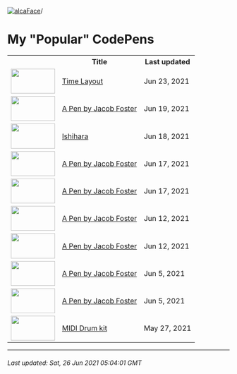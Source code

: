 [![alcaFace](https://camo.githubusercontent.com/2ee094c4af74cb0ec2e19388fccfb809837623e3/68747470733a2f2f7374617469632d63646e2e6a74766e772e6e65742f656d6f7469636f6e732f76312f3332383632362f312e30)](https://twitch.tv/Alca)/

# My "Popular" CodePens

<table>
	<tr>
		<th></th>
		<th>Title</th>
		<th>Last updated</th>
	</tr>
	<tr>
		<td><a href="https://codepen.io/Alca/pen/dyYJWBZ" rel="nofollow"><img src="https://codepen.io/alca/pen/dyYJWBZ/image/default.png" width="100" height="56.25"></a></td>
		<td><a href="https://codepen.io/Alca/pen/dyYJWBZ" rel="nofollow">Time Layout</a></td>
		<td>Jun 23, 2021</td>
	</tr>
	<tr>
		<td><a href="https://codepen.io/Alca/pen/oNZVJRe" rel="nofollow"><img src="https://codepen.io/alca/pen/oNZVJRe/image/default.png" width="100" height="56.25"></a></td>
		<td><a href="https://codepen.io/Alca/pen/oNZVJRe" rel="nofollow">A Pen by Jacob Foster</a></td>
		<td>Jun 19, 2021</td>
	</tr>
	<tr>
		<td><a href="https://codepen.io/Alca/pen/eYvXZwV" rel="nofollow"><img src="https://codepen.io/alca/pen/eYvXZwV/image/default.png" width="100" height="56.25"></a></td>
		<td><a href="https://codepen.io/Alca/pen/eYvXZwV" rel="nofollow">Ishihara</a></td>
		<td>Jun 18, 2021</td>
	</tr>
	<tr>
		<td><a href="https://codepen.io/Alca/pen/yLMZENJ" rel="nofollow"><img src="https://codepen.io/alca/pen/yLMZENJ/image/default.png" width="100" height="56.25"></a></td>
		<td><a href="https://codepen.io/Alca/pen/yLMZENJ" rel="nofollow">A Pen by Jacob Foster</a></td>
		<td>Jun 17, 2021</td>
	</tr>
	<tr>
		<td><a href="https://codepen.io/Alca/pen/yLMGzeb" rel="nofollow"><img src="https://codepen.io/alca/pen/yLMGzeb/image/default.png" width="100" height="56.25"></a></td>
		<td><a href="https://codepen.io/Alca/pen/yLMGzeb" rel="nofollow">A Pen by Jacob Foster</a></td>
		<td>Jun 17, 2021</td>
	</tr>
	<tr>
		<td><a href="https://codepen.io/Alca/pen/XWMxEVd" rel="nofollow"><img src="https://codepen.io/alca/pen/XWMxEVd/image/default.png" width="100" height="56.25"></a></td>
		<td><a href="https://codepen.io/Alca/pen/XWMxEVd" rel="nofollow">A Pen by Jacob Foster</a></td>
		<td>Jun 12, 2021</td>
	</tr>
	<tr>
		<td><a href="https://codepen.io/Alca/pen/LYWyZwo" rel="nofollow"><img src="https://codepen.io/alca/pen/LYWyZwo/image/default.png" width="100" height="56.25"></a></td>
		<td><a href="https://codepen.io/Alca/pen/LYWyZwo" rel="nofollow">A Pen by Jacob Foster</a></td>
		<td>Jun 12, 2021</td>
	</tr>
	<tr>
		<td><a href="https://codepen.io/Alca/pen/abJGvdj" rel="nofollow"><img src="https://codepen.io/alca/pen/abJGvdj/image/default.png" width="100" height="56.25"></a></td>
		<td><a href="https://codepen.io/Alca/pen/abJGvdj" rel="nofollow">A Pen by Jacob Foster</a></td>
		<td>Jun 5, 2021</td>
	</tr>
	<tr>
		<td><a href="https://codepen.io/Alca/pen/bGqMGbE" rel="nofollow"><img src="https://codepen.io/alca/pen/bGqMGbE/image/default.png" width="100" height="56.25"></a></td>
		<td><a href="https://codepen.io/Alca/pen/bGqMGbE" rel="nofollow">A Pen by Jacob Foster</a></td>
		<td>Jun 5, 2021</td>
	</tr>
	<tr>
		<td><a href="https://codepen.io/Alca/pen/wvgEomz" rel="nofollow"><img src="https://codepen.io/alca/pen/wvgEomz/image/default.png" width="100" height="56.25"></a></td>
		<td><a href="https://codepen.io/Alca/pen/wvgEomz" rel="nofollow">MIDI Drum kit</a></td>
		<td>May 27, 2021</td>
	</tr>
</table>

---

###### Last updated: Sat, 26 Jun 2021 05:04:01 GMT